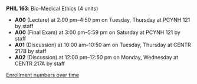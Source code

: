 **PHIL 163**: Bio-Medical Ethics (4 units)

- **A00** (Lecture) at 2:00 pm–4:50 pm on Tuesday, Thursday at PCYNH 121 by staff
- **A00** (Final Exam) at 3:00 pm–5:59 pm on Saturday at PCYNH 121 by staff
- **A01** (Discussion) at 10:00 am–10:50 am on Tuesday, Thursday at CENTR 217B by staff
- **A02** (Discussion) at 12:00 pm–12:50 pm on Monday, Wednesday at CENTR 217A by staff

[Enrollment numbers over time](./PHIL163.tsv)
